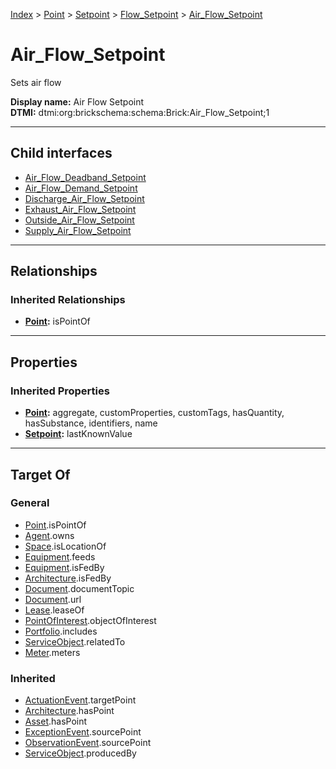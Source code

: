 [Index](../../../../index.md) > [Point](../../../Point.md) > [Setpoint](../../Setpoint.md) > [Flow_Setpoint](../Flow_Setpoint.md) > [Air_Flow_Setpoint](#)
# Air_Flow_Setpoint

Sets air flow


**Display name:** Air Flow Setpoint<br />
**DTMI:** dtmi:org:brickschema:schema:Brick:Air_Flow_Setpoint;1

---

## Child interfaces
* [Air_Flow_Deadband_Setpoint](Air_Flow_Deadband_Setpoint/Air_Flow_Deadband_Setpoint.md)
* [Air_Flow_Demand_Setpoint](Air_Flow_Demand_Setpoint/Air_Flow_Demand_Setpoint.md)
* [Discharge_Air_Flow_Setpoint](Discharge-/Discharge_Air_Flow_Setpoint.md)
* [Exhaust_Air_Flow_Setpoint](Exhaust-/Exhaust_Air_Flow_Setpoint.md)
* [Outside_Air_Flow_Setpoint](Outside-.md)
* [Supply_Air_Flow_Setpoint](Supply-/Supply_Air_Flow_Setpoint.md)

---

## Relationships

### Inherited Relationships
* **[Point](../../../Point.md):** isPointOf

---

## Properties

### Inherited Properties
* **[Point](../../../Point.md):** aggregate, customProperties, customTags, hasQuantity, hasSubstance, identifiers, name
* **[Setpoint](../../Setpoint.md):** lastKnownValue

---

## Target Of
### General
* [Point](../../../Point.md).isPointOf
* [Agent](../../../../Agent/Agent.md).owns
* [Space](../../../../Space/Space.md).isLocationOf
* [Equipment](../../../../Asset/Equipment/Equipment.md).feeds
* [Equipment](../../../../Asset/Equipment/Equipment.md).isFedBy
* [Architecture](../../../../Space/Architecture/Architecture.md).isFedBy
* [Document](../../../../Information/Document/Document.md).documentTopic
* [Document](../../../../Information/Document/Document.md).url
* [Lease](../../../../Event/Lease.md).leaseOf
* [PointOfInterest](../../../../Information/PointOfInterest.md).objectOfInterest
* [Portfolio](../../../../Collection/Portfolio.md).includes
* [ServiceObject](../../../../Information/ServiceObject/ServiceObject.md).relatedTo
* [Meter](../../../../Asset/Equipment/Meter/Meter.md).meters
### Inherited
* [ActuationEvent](../../../../Event/Point-/ActuationEvent.md).targetPoint
* [Architecture](../../../../Space/Architecture/Architecture.md).hasPoint
* [Asset](../../../../Asset/Asset.md).hasPoint
* [ExceptionEvent](../../../../Event/Point-/ExceptionEvent.md).sourcePoint
* [ObservationEvent](../../../../Event/Point-/ObservationEvent/ObservationEvent.md).sourcePoint
* [ServiceObject](../../../../Information/ServiceObject/ServiceObject.md).producedBy
